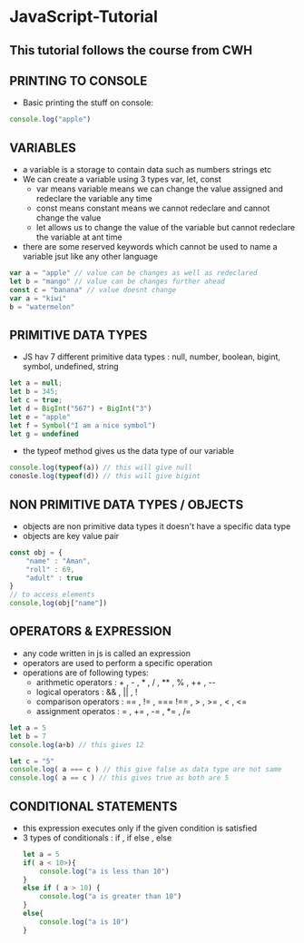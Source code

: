 # JavaScript-Tutorial
## This tutorial follows the course from CWH


## PRINTING TO CONSOLE
- Basic printing the stuff on console:
```js
console.log("apple")
```

## VARIABLES
- a variable is a storage to contain data such as numbers strings etc
- We can create a variable using 3 types var, let, const
    - var means variable means we can change the value assigned and redeclare the variable any time
    - const means constant means we cannot redeclare and cannot change the value
    - let allows us to change the value of the variable but cannot redeclare the variable at ant time
- there are some reserved keywords which cannot be used to name a variable jsut like any other language
```js
var a = "apple" // value can be changes as well as redeclared
let b = "mango" // value can be changes further ahead
const c = "banana" // value doesnt change
var a = "kiwi"
b = "watermelon"
```

## PRIMITIVE DATA TYPES
- JS hav 7 different primitive data types : null, number, boolean, bigint, symbol, undefined, string
```js
let a = null;
let b = 345;
let c = true;
let d = BigInt("567") + BigInt("3")
let e = "apple"
let f = Symbol("I am a nice symbol")
let g = undefined
```
- the typeof method gives us the data type of our variable
```js
console.log(typeof(a)) // this will give null
conosle.log(typeof(d)) // this will give bigint
```

## NON PRIMITIVE DATA TYPES / OBJECTS
- objects are non primitive data types it doesn't have a specific data type
- objects are key value pair
```js
const obj = {
    "name" : "Aman",
    "roll" : 69,
    "adult" : true
}
// to access elements
console,log(obj["name"])
```

## OPERATORS & EXPRESSION
- any code written in js is called an expression
- operators are used to perform a specific operation
- operations are of following types:
    - arithmetic operators : + , - , * , / , ** , % , ++ , --
    - logical operators : && , || , !
    - comparison operators : == , != , === !== , > , >= , < , <=
    - assignment operatos : = , += , -= , *= , /=
```js
let a = 5
let b = 7
console.log(a+b) // this gives 12

let c = "5"
console.log( a === c ) // this give false as data type are not same
console.log( a == c ) // this gives true as both are 5
```

## CONDITIONAL STATEMENTS
- this expression executes only if the given condition is satisfied
- 3 types of conditionals :  if , if else , else
    ```js
    let a = 5
    if( a < 10>){
        console.log("a is less than 10")
    }
    else if ( a > 10) {
        console.log("a is greater than 10")
    }
    else{
        console.log("a is 10")
    }
    ```